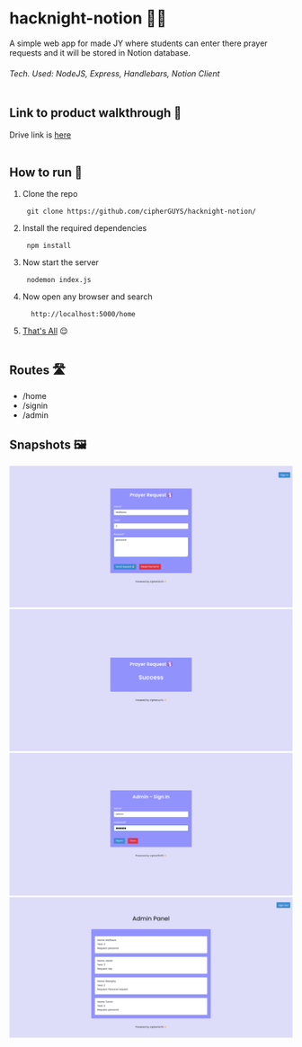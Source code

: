 # hacknight-notion 👨‍💻

A simple web app for made JY where students can enter there prayer requests and it will be stored in Notion database.<br>

###### Tech. Used: NodeJS, Express, Handlebars, Notion Client <br><br>

## Link to product walkthrough 🔗
Drive link is <a href="https://drive.google.com/file/d/19nlkeCBN59RKbLs7tS8yj7pHmt-RoYRs/view?usp=sharing">here</a>
<br><br>

## How to run 🏃
1. Clone the repo

        git clone https://github.com/cipherGUYS/hacknight-notion/

2. Install the required dependencies
          
        npm install
        
3. Now start the server

        nodemon index.js
        
4. Now open any browser and search
  
         http://localhost:5000/home
         
5. <a href="https://drive.google.com/file/d/19nlkeCBN59RKbLs7tS8yj7pHmt-RoYRs/view?usp=sharing](https://docs.google.com/document/d/1X0kPp9vx_xohpiekXi_34BqX3RfKGh_DRfDS5GemZKc/edit?usp=sharing)">That's All</a> :relieved: 
<br><br>

## Routes 🛣️
* /home
* /signin
* /admin

## Snapshots 🖼️
<img src="snapshots/1.png" width="700px">
<img src="snapshots/2.png" width="700px">
<img src="snapshots/3.png" width="700px">
<img src="snapshots/4.png" width="700px">
